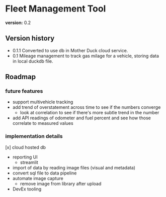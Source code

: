# Fleet Management Tool

**version:** 0.2

## Version history
  - 0.1.1 Converted to use db in Mother Duck cloud service.
  - 0.1 Mileage management to track gas milage for a vehicle, storing data in local duckdb file.

## Roadmap  

### future features
  - support multivehicle tracking
  - add trend of overstatement across time to see if the numbers converge
    - look at correlation to see if there's more subtle trend in the number
  - add API readings of odometer and fuel percent and see how those correlate to measured values
   
### implementation details
   [x] cloud hosted db
   - reporting UI
     - streamlit
   - import of data by reading image files (visual and metadata)
   - convert sql file to data pipeline
   - automate image capture
     - remove image from library after upload
   - DevEx tooling
